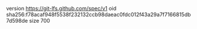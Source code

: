 version https://git-lfs.github.com/spec/v1
oid sha256:f78acaf948f5538f232132ccb98daeac0fdc012f43a29a7f7166815db7d598de
size 700

